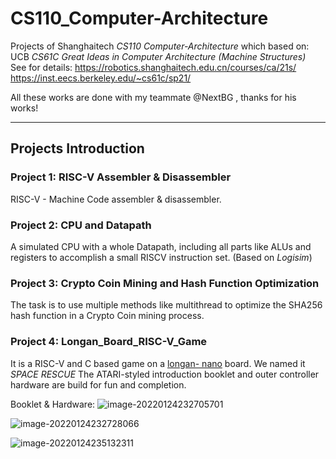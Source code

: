 # CS110_Computer-Architecture
Projects of Shanghaitech _CS110 Computer-Architecture_ which based on:  
UCB _CS61C Great Ideas in Computer Architecture (Machine Structures)_  
See for details: 
https://robotics.shanghaitech.edu.cn/courses/ca/21s/  
https://inst.eecs.berkeley.edu/~cs61c/sp21/  

All these works are done with my teammate @NextBG , thanks for his works!

*****
## Projects Introduction
### Project 1: RISC-V Assembler & Disassembler

RISC-V - Machine Code assembler & disassembler.

### Project 2: CPU and Datapath

A simulated CPU with a whole Datapath, including all parts like ALUs and registers to accomplish a small RISCV instruction set. (Based on _Logisim_)


### Project 3: Crypto Coin Mining and Hash Function Optimization
The task is to use multiple methods like multithread to optimize the SHA256 hash function in a Crypto Coin mining process.
### Project 4: Longan_Board_RISC-V_Game
It is a RISC-V and C based  game on a [longan- nano][1]  board. We named it _SPACE RESCUE_
The ATARI-styled introduction booklet and outer controller hardware are build for fun and completion.

Booklet & Hardware:
![image-20220124232705701](C:\Users\LZB\Desktop\CA\CS110_Computer-Architecture\README.assets\image-20220124232705701.png)

![image-20220124232728066](C:\Users\LZB\Desktop\CA\CS110_Computer-Architecture\README.assets\image-20220124232728066.png)

![image-20220124235132311](C:\Users\LZB\Desktop\CA\CS110_Computer-Architecture\README.assets\image-20220124235132311.png)

[1]: https://github.com/topics/longan-nano